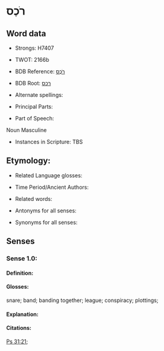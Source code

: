 # רֹכֶס

<!-- Status: S2="NeedsEdits" -->
<!-- Lexica used for edits:   -->

## Word data

* Strongs: H7407

* TWOT: 2166b

* BDB Reference: [רֹכֶס](rc://en/bdb/dict/t.ct.ac)

* BDB Root: [רכס](rc://en/bdb/dict/t.ct.aa)

* Alternate spellings:

* Principal Parts:

* Part of Speech:

Noun Masculine 

* Instances in Scripture: TBS

## Etymology:

* Related Language glosses:

* Time Period/Ancient Authors:

* Related words:

* Antonyms for all senses:

* Synonyms for all senses:

## Senses

### Sense 1.0:

#### Definition:

#### Glosses:

snare; band; banding together; league; conspiracy; plottings; 

#### Explanation:

#### Citations:

[Ps 31:21](rc://he/uhb/book/psa/31/21); 

